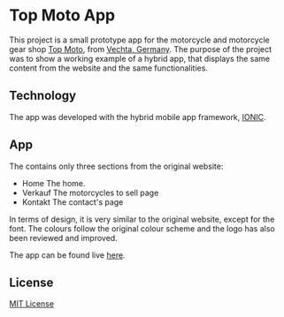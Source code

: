 # Top Moto App

This project is a small prototype app for the motorcycle and motorcycle gear shop [Top Moto](http://www.top-moto.de/), from [Vechta, Germany](https://www.google.pt/maps/place/Vechta,+Germany/@52.7437837,8.1492654,11z/data=!3m1!4b1!4m5!3m4!1s0x47b74817c8b91205:0x426cf77630071b0!8m2!3d52.7292252!4d8.2838761). The purpose of the project was to show a working example of a hybrid app, that displays the same content from the website and the same functionalities.

## Technology

The app was developed with the hybrid mobile app framework, [IONIC](http://ionicframework.com/).

## App

The contains only three sections from the original website:

* Home
The home.
* Verkauf
The motorcycles to sell page
* Kontakt
The contact's page

In terms of design, it is very similar to the original website, except for the font. The colours follow the original colour scheme and the logo has also been reviewed and improved.

The app can be found live [here](http://pirate-rhinoceros-18750.netlify.com/).

## License
[MIT License](http://www.opensource.org/licenses/mit-license.php)